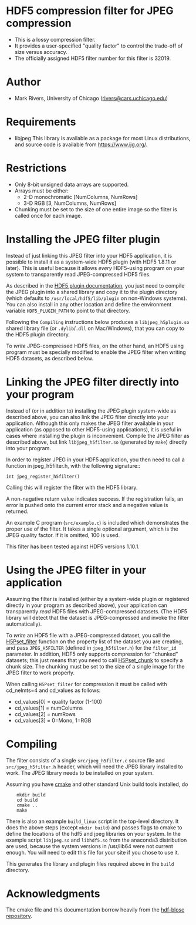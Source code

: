 HDF5 compression filter for JPEG compression
============================================ 
* This is a lossy compression filter.  
* It provides a user-specified "quality factor" to control the trade-off of size versus accuracy.
* The officially assigned HDF5 filter number for this filter is 32019.

Author
======
* Mark Rivers, University of Chicago (rivers@cars.uchicago.edu)

Requirements
============
* libjpeg   This library is available as a package for most Linux distributions, and source code is available from https://www.ijg.org/.

Restrictions
============
  * Only 8-bit unsigned data arrays are supported.
  * Arrays must be either:
    * 2-D monochromatic [NumColumns, NumRows] 
    * 3-D RGB [3, NumColumns, NumRows]
  * Chunking must be set to the size of one entire image so the filter is called once for each image.

Installing the JPEG filter plugin
=================================
Instead of just linking this JPEG filter into your HDF5 application, it is possible to install
it as a system-wide HDF5 plugin (with HDF5 1.8.11 or later).  This is useful because it allows
*every* HDF5-using program on your system to transparently read JPEG-compressed HDF5 files.

As described in the [HDF5 plugin documentation](https://portal.hdfgroup.org/display/HDF5/HDF5+Dynamically+Loaded+Filters), 
you just need to compile the JPEG plugin into a shared library and
copy it to the plugin directory (which defaults to ``/usr/local/hdf5/lib/plugin`` on non-Windows systems).
You can also install in any other location and define the environment variable ``HDF5_PLUGIN_PATH`` to point to that directory.

Following the ``Compiling`` instructions below produces a ``libjpeg_h5plugin.so`` shared library 
file (or ``.dylib``/``.dll`` on Mac/Windows), that you can copy to the HDF5 plugin directory.

To *write* JPEG-compressed HDF5 files, on the other hand, an HDF5 using program must be
specially modified to enable the JPEG filter when writing HDF5 datasets, as described below.


Linking the JPEG filter directly into your program
==================================================
Instead of (or in addition to) installing the JPEG plugin system-wide as
described above, you can also link the JPEG filter directly into your
application.  Although this only makes the JPEG filter available in
your application (as opposed to other HDF5-using applications), it
is useful in cases where installing the plugin is inconvenient.  Compile
the JPEG filter as described above, but link ``libjpeg_h5filter.so``
(generated by ``make``) directly into your program.

In order to register JPEG in your HDF5 application, you then need
to call a function in jpeg_h5filter.h, with the following signature::

    int jpeg_register_h5filter()

Calling this will register the filter with the HDF5 library.

A non-negative return value indicates success.  If the registration
fails, an error is pushed onto the current error stack and a negative
value is returned.

An example C program (``src/example.c``) is included which demonstrates
the proper use of the filter.  It takes a single optional argument, which
is the JPEG quality factor.  If it is omitted, 100 is used.

This filter has been tested against HDF5 versions 1.10.1.

Using the JPEG filter in your application
=========================================

Assuming the filter is installed (either by a system-wide plugin or registered
directly in your program as described above), your application can transparently
*read* HDF5 files with JPEG-compressed datasets.  (The HDF5 library will detect
that the dataset is JPEG-compressed and invoke the filter automatically).

To *write* an HDF5 file with a JPEG-compressed dataset, you call the
[H5Pset_filter](https://www.hdfgroup.org/HDF5/doc/RM/RM_H5P.html#Property-SetFilter) function
on the property list of the dataset you are creating, and pass ``JPEG_H5FILTER``
(defined in ``jpeg_h5filter.h``) for the ``filter_id`` parameter.   In addition, HDF5
only supports compression for "chunked" datasets; this just means that you need to
call [H5Pset_chunk](https://www.hdfgroup.org/HDF5/doc/RM/RM_H5P.html#Property-SetChunk) to
specify a chunk size.  The chunking must be set to the size of a single image for the JPEG filter to
work properly.

When calling ``H5Pset_filter`` for compression it must be called with cd_nelmts=4 and cd_values as follows:
  * cd_values[0] = quality factor (1-100)
  * cd_values[1] = numColumns
  * cd_values[2] = numRows
  * cd_values[3] = 0=Mono, 1=RGB

Compiling
=========
The filter consists of a single ``src/jpeg_h5filter.c`` source file and
``src/jpeg_h5filter.h`` header, which will need the JPEG library
installed to work. The JPEG library needs to be installed on your system.

Assuming you have [cmake](http://www.cmake.org/) and other standard
Unix build tools installed, do
```
    mkdir build
    cd build
    cmake ..
    make
```
There is also an example `build_linux` script in the top-level directory.  It does the above
steps (except ``mkdir build``) and passes flags to cmake to define the locations of the hdf5
and jpeg libraries on your system.  In the example script ``libjpeg.so`` and ``libhdf5.so`` from
the anaconda3 distribution are used, because the system versions in /usr/lib64 were not
current enough.  You will need to edit this file for your site if you chose to use it.

This generates the library and plugin files required above in the ``build``
directory.

Acknowledgments
===============
The cmake file and this documentation borrow heavily from the [hdf-blosc repository](https://github.com/Blosc/hdf5-blosc).
